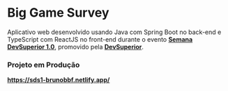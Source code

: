 # Big Game Survey

Aplicativo web desenvolvido usando Java com Spring Boot no back-end e TypeScript com ReactJS no front-end durante o evento [**Semana DevSuperior 1.0**](https://youtu.be/PfYifUFmXk8), promovido pela [**DevSuperior**](https://devsuperior.com.br/).

### Projeto em Produção ###
**https://sds1-brunobbf.netlify.app/**
